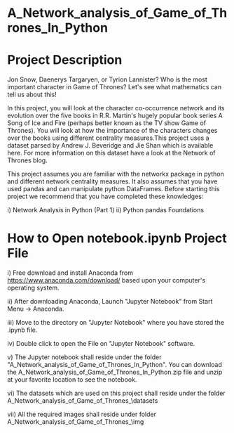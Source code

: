 # A_Network_analysis_of_Game_of_Thrones_In_Python

Project Description 
==================== 
Jon Snow, Daenerys Targaryen, or Tyrion Lannister? Who is the most important character in Game of Thrones? Let's see what mathematics can tell us about this!

In this project, you will look at the character co-occurrence network and its evolution over the five books in R.R. Martin's hugely popular book series A Song of Ice and Fire (perhaps better known as the TV show Game of Thrones). You will look at how the importance of the characters changes over the books using different centrality measures.This project uses a dataset parsed by Andrew J. Beveridge and Jie Shan which is available here. For more information on this dataset have a look at the Network of Thrones blog.

This project assumes you are familiar with the networkx package in python and different network centrality measures. It also assumes that you have used pandas and can manipulate python DataFrames. Before starting this project we recommend that you have completed these knowledges:

i) Network Analysis in Python (Part 1)
ii) Python pandas Foundations


How to Open notebook.ipynb Project File 
=======================================  

i) Free download and install Anaconda from https://www.anaconda.com/download/ based upon your computer's operating system.

ii) After downloading Anaconda, Launch "Jupyter Notebook" from Start Menu -> Anaconda.

iii) Move to the directory on "Jupyter Notebook" where you have stored the .ipynb file.

iv) Double click to open the File on "Jupyter Notebook" software.

v) The Jupyter notebook shall reside under the folder "A_Network_analysis_of_Game_of_Thrones_In_Python". 
   You can download the A_Network_analysis_of_Game_of_Thrones_In_Python.zip file and unzip at your favorite location to see the notebook.

vi) The datasets which are used on this project shall reside under the folder A_Network_analysis_of_Game_of_Thrones\_\datasets

vii) All the required images shall reside under folder A_Network_analysis_of_Game_of_Thrones\_\img
